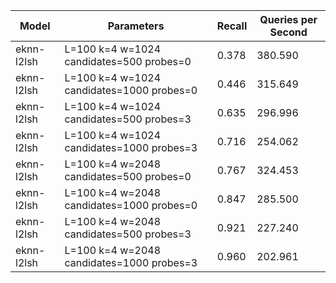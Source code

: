 |Model|Parameters|Recall|Queries per Second|
|---|---|---|---|
|eknn-l2lsh|L=100 k=4 w=1024 candidates=500 probes=0|0.378|380.590|
|eknn-l2lsh|L=100 k=4 w=1024 candidates=1000 probes=0|0.446|315.649|
|eknn-l2lsh|L=100 k=4 w=1024 candidates=500 probes=3|0.635|296.996|
|eknn-l2lsh|L=100 k=4 w=1024 candidates=1000 probes=3|0.716|254.062|
|eknn-l2lsh|L=100 k=4 w=2048 candidates=500 probes=0|0.767|324.453|
|eknn-l2lsh|L=100 k=4 w=2048 candidates=1000 probes=0|0.847|285.500|
|eknn-l2lsh|L=100 k=4 w=2048 candidates=500 probes=3|0.921|227.240|
|eknn-l2lsh|L=100 k=4 w=2048 candidates=1000 probes=3|0.960|202.961|
